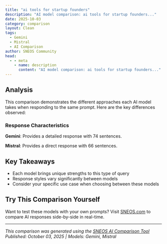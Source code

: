 ```yaml
---
title: "ai tools for startup founders"
description: "AI model comparison: ai tools for startup founders..."
date: 2025-10-03
category: comparison
layout: Clean
tags:
  - Gemini
  - Mistral
  - AI Comparison
author: SNEOS Community
head:
  - - meta
    - name: description
      content: "AI model comparison: ai tools for startup founders..."
---
```


<ChatComparison
  title="ai tools for startup founders"
  prompt="ai tools for startup founders"
  :responses='{
    "Gemini": "## AI Tools for Startup Founders: A Comprehensive Guide\n\nAs a startup founder, you\u0027re likely juggling multiple roles and constantly seeking ways to optimize your processes, increase efficiency, and make data-driven decisions. AI tools can be a powerful asset in achieving these goals. Here\u0027s a breakdown of AI tools categorized by function, along with specific examples:\n\n**I. Marketing \u0026 Sales:**\n\n*   **AI-Powered Content Creation \u0026 Optimization:**\n    *   **Jasper (formerly Jarvis):** Generates various types of content, from blog posts and social media captions to website copy and ad copy. Great for overcoming writer\u0027s block and scaling content creation.\n    *   **Copy.ai:** Similar to Jasper, excels at generating diverse marketing copy variations for A/B testing.\n    *   **Scalenut:** AI-powered SEO platform that helps you plan, create, and optimize content for search engines.\n    *   **Surfer SEO:** Analyzes top-ranking pages to identify keywords, content structure, and other SEO factors, helping you create better content.\n    *   **Frase.io:** Research and content optimization tool that provides insights and suggestions for creating comprehensive content.\n    *   **Rytr:** An AI writing assistant that generates high-quality content for various purposes like emails, blog posts, ads, etc. at an affordable price.\n\n*   **AI-Driven Social Media Management:**\n    *   **Buffer:**  (Features powered by AI) Smart scheduling, post optimization, and analytics to maximize social media engagement.\n    *   **Sprout Social:** (Features powered by AI)  Helps manage social media conversations, analyze trends, and track brand mentions.\n    *   **Hootsuite:** (Features powered by AI) Suggests optimal posting times, identifies relevant conversations, and helps manage multiple social media accounts.\n    *   **Later:** (Features powered by AI) Visual social media planning and scheduling platform with features like smart schedule suggestions based on audience behavior.\n\n*   **AI-Enhanced Email Marketing:**\n    *   **Persado:** Generates marketing email copy with proven emotional triggers to increase open and click-through rates.\n    *   **Phrasee:** Uses AI to optimize email subject lines and body copy for better performance.\n    *   **Mailchimp:** (Features powered by AI) Offers features like predicted demographics, subject line optimization, and send-time optimization to improve email campaign results.\n\n*   **AI-Powered Chatbots \u0026 Customer Support:**\n    *   **Intercom:** AI-powered customer messaging platform that enables personalized support, lead generation, and customer engagement.\n    *   **Drift:** Conversational marketing and sales platform that uses chatbots to qualify leads, schedule meetings, and provide customer support.\n    *   **HubSpot Service Hub:** (Features powered by AI) Offers AI-powered chatbots, ticket automation, and knowledge base management to improve customer service efficiency.\n    *   **Tidio:**  A chatbot platform that combines live chat, email marketing, and chatbots to engage website visitors and provide customer support.\n\n*   **AI-Driven Sales Intelligence:**\n    *   **Chorus.ai (now ZoomInfo):**  Analyzes sales calls to identify key moments, track competitor mentions, and improve sales team performance.\n    *   **Gong.io:**  Similar to Chorus.ai, analyzes sales interactions to provide insights and coaching for sales teams.\n    *   **Salesforce Einstein:**  AI platform integrated within Salesforce CRM to predict customer behavior, automate tasks, and provide personalized recommendations.\n\n**II. Product Development \u0026 Operations:**\n\n*   **AI-Assisted Software Development:**\n    *   **GitHub Copilot:** AI pair programmer that suggests code completions and helps developers write code faster and more efficiently.\n    *   **Tabnine:** Similar to GitHub Copilot, provides AI-powered code completions and suggestions.\n    *   **DeepCode:** Analyzes code for security vulnerabilities and bugs, helping developers write more secure and reliable code.\n    *   **MutableAI:** AI coding assistant that helps automate tasks, generate code, and troubleshoot issues.\n\n*   **AI for Data Analysis \u0026 Business Intelligence:**\n    *   **Tableau:** (Features powered by AI) Data visualization and analytics platform that uses AI to identify trends, patterns, and insights in data.\n    *   **Power BI:** (Features powered by AI) Business intelligence and data visualization tool that helps users analyze data and create interactive reports.\n    *   **Google Analytics:** (Features powered by AI) Web analytics service that uses AI to identify user behavior patterns, predict churn, and provide personalized recommendations.\n\n*   **AI-Powered Process Automation:**\n    *   **UiPath:** Robotic process automation (RPA) platform that enables businesses to automate repetitive tasks and workflows.\n    *   **Automation Anywhere:** Similar to UiPath, offers RPA solutions for automating business processes.\n    *   **Zapier:** Connects different apps and services to automate workflows and data transfers.\n\n*   **AI for Market Research \u0026 Product Validation:**\n    *   **Remesh:**  AI-powered platform for conducting online focus groups and collecting real-time feedback from customers.\n    *   **Attest:**  Consumer research platform that uses AI to target specific demographics and gather insights from surveys and polls.\n\n**III. Finance \u0026 Legal:**\n\n*   **AI-Driven Financial Analysis:**\n    *   **Kabbage:** (Now Amex) Analyzes financial data to provide small business loans and lines of credit.\n    *   **Glean AI:**  Automated expense reporting and analysis platform that uses AI to identify cost-saving opportunities.\n\n*   **AI for Legal Research \u0026 Contract Analysis:**\n    *   **ROSS Intelligence:** AI-powered legal research platform that helps lawyers find relevant case law and statutes.\n    *   **Kira Systems:**  Contract analysis platform that uses AI to identify key clauses and information in legal documents.\n\n* **Accounting and Bookkeeping:**\n   * **Botkeeper:** Provides automated bookkeeping services using AI and machine learning.\n\n**IV. HR \u0026 Recruiting:**\n\n*   **AI-Powered Recruiting:**\n    *   **HireVue:** Video interviewing platform that uses AI to analyze candidate responses and identify top performers.\n    *   **Eightfold.ai:** AI-powered talent management platform that helps companies find, hire, and retain top talent.\n    *   **TalentNeuron:**  Provides market intelligence and insights on talent availability, skills, and compensation.\n\n*   **AI for Employee Engagement \u0026 Performance Management:**\n    *   **Culture Amp:**  Employee engagement platform that uses AI to analyze survey data and provide insights on improving employee satisfaction and retention.\n    *   **Lattice:** Performance management platform that uses AI to provide personalized feedback and coaching for employees.\n\n**V. Important Considerations When Choosing AI Tools:**\n\n*   **Define Your Needs:**  Clearly identify the specific problems you\u0027re trying to solve and the goals you want to achieve with AI.\n*   **Data Quality:** AI models require high-quality data to perform effectively. Ensure you have clean and reliable data.\n*   **Ease of Use:** Choose tools that are easy to integrate into your existing workflows and that your team can learn quickly.\n*   **Cost:** Evaluate the cost of the tool and ensure it aligns with your budget and potential ROI.  Many tools offer free trials or freemium versions to test their capabilities.\n*   **Ethical Considerations:** Be mindful of the ethical implications of using AI, particularly in areas like hiring and customer service.\n*   **Security and Privacy:**  Ensure the AI tool complies with relevant data privacy regulations and has robust security measures in place.\n*   **Scalability:**  Select tools that can scale as your startup grows.\n*   **Integration:** Verify that the AI tool can integrate with your existing systems and software.\n\n**Tips for Startup Founders:**\n\n*   **Start Small:**  Begin with a few targeted AI tools that address your most pressing needs.\n*   **Experiment and Iterate:**  Don\u0027t be afraid to try different tools and adjust your approach based on results.\n*   **Focus on ROI:**  Track the performance of your AI tools and measure their impact on your key metrics.\n*   **Train Your Team:**  Provide your team with the necessary training to use the AI tools effectively.\n*   **Stay Updated:**  The field of AI is constantly evolving, so stay informed about the latest developments and trends.\n\n**In conclusion, AI offers a wealth of opportunities for startup founders to improve efficiency, make better decisions, and gain a competitive edge. By carefully evaluating your needs and choosing the right tools, you can harness the power of AI to drive growth and success for your startup.**\n",
    "Mistral": "AI tools can be incredibly valuable for startup founders, helping them streamline operations, make data-driven decisions, and enhance productivity. Here are some AI tools that can be particularly useful for startup founders:\n\n### 1. **Customer Relationship Management (CRM)**\n- **Salesforce Einstein**: Integrates AI into Salesforce to provide predictive analytics, automated insights, and personalized customer interactions.\n- **HubSpot CRM**: Offers AI-powered features like chatbots, email automation, and predictive lead scoring.\n\n### 2. **Marketing Automation**\n- **Marketo**: Provides AI-driven marketing automation, including personalized content recommendations and predictive analytics.\n- **Drift**: Uses AI to automate customer interactions through chatbots and conversational marketing.\n\n### 3. **Customer Support**\n- **Zendesk Answer Bot**: Automates responses to common customer queries, freeing up support agents for more complex issues.\n- **Intercom**: Offers AI-powered chatbots and automated messaging to enhance customer support.\n\n### 4. **Sales and Lead Generation**\n- **Outreach**: Uses AI to automate sales outreach, including email sequences and follow-ups.\n- **Gong.io**: Provides AI-driven insights into sales conversations, helping to improve sales strategies and close more deals.\n\n### 5. **Productivity and Collaboration**\n- **Slack**: Integrates AI-powered bots and apps to automate workflows, schedule meetings, and manage tasks.\n- **Trello**: Offers AI-powered features like Butler, which automates repetitive tasks and workflows.\n\n### 6. **Data Analytics**\n- **Tableau**: Provides AI-driven data visualization and analytics to help founders make data-driven decisions.\n- **Looker**: Offers AI-powered data analytics and business intelligence tools.\n\n### 7. **Content Creation**\n- **Grammarly**: Uses AI to improve writing quality, including grammar, tone, and style suggestions.\n- **Copy.ai**: Generates marketing copy, blog posts, and other content using AI.\n\n### 8. **Financial Management**\n- **QuickBooks**: Offers AI-powered features like automated invoicing, expense tracking, and financial reporting.\n- **Xero**: Provides AI-driven financial insights and automation for accounting tasks.\n\n### 9. **Human Resources**\n- **BambooHR**: Uses AI to automate HR tasks like onboarding, performance management, and employee engagement.\n- **Workday**: Offers AI-powered HR management tools, including talent acquisition and workforce planning.\n\n### 10. **Project Management**\n- **Asana**: Integrates AI to automate task assignments, project tracking, and workflow management.\n- **Monday.com**: Provides AI-driven project management tools, including automated workflows and task prioritization.\n\n### 11. **Cybersecurity**\n- **Darktrace**: Uses AI to detect and respond to cyber threats in real-time.\n- **CrowdStrike**: Offers AI-powered endpoint protection and threat detection.\n\n### 12. **Legal and Compliance**\n- **LawGeex**: Uses AI to automate contract review and approval processes.\n- **Ross Intelligence**: Provides AI-driven legal research and document analysis.\n\n### 13. **Customer Feedback and Surveys**\n- **SurveyMonkey**: Offers AI-powered survey analysis and customer feedback tools.\n- **Qualtrics**: Provides AI-driven customer experience management and survey analytics.\n\n### 14. **Recruitment**\n- **HireVue**: Uses AI to automate the recruitment process, including video interviews and candidate screening.\n- **Eightfold.ai**: Provides AI-powered talent acquisition and management tools.\n\n### 15. **Social Media Management**\n- **Hootsuite**: Offers AI-driven social media management tools, including automated posting and analytics.\n- **Buffer**: Provides AI-powered social media scheduling and analytics.\n\n### 16. **SEO and Content Optimization**\n- **Ahrefs**: Offers AI-driven SEO tools, including keyword research, backlink analysis, and content optimization.\n- **SEMrush**: Provides AI-powered SEO and content marketing tools.\n\n### 17. **Virtual Assistants**\n- **Zapier**: Automates workflows between different apps and services, acting as a virtual assistant.\n- **IFTTT**: Connects different apps and services to automate tasks and workflows.\n\n### 18. **Design and Prototyping**\n- **Figma**: Offers AI-powered design and prototyping tools, including automated layout suggestions and design feedback.\n- **Adobe XD**: Provides AI-driven design and prototyping tools, including voice prototyping and automated layouts.\n\n### 19. **E-commerce**\n- **Shopify**: Offers AI-powered features like product recommendations, automated marketing, and customer insights.\n- **BigCommerce**: Provides AI-driven e-commerce tools, including personalized product recommendations and automated marketing.\n\n### 20. **Customer Experience**\n- **Qualtrics**: Offers AI-driven customer experience management tools, including survey analytics and customer feedback.\n- **Medallia**: Provides AI-powered customer experience management and analytics.\n\nBy leveraging these AI tools, startup founders can enhance efficiency, improve decision-making, and focus on strategic growth."
  }'
  published-date="20:02"
/>

## Analysis

This comparison demonstrates the different approaches each AI model takes when responding to the same prompt. Here are the key differences observed:

### Response Characteristics

**Gemini**: Provides a detailed response with 74 sentences. 

**Mistral**: Provides a direct response with 66 sentences. 

## Key Takeaways

- Each model brings unique strengths to this type of query
- Response styles vary significantly between models
- Consider your specific use case when choosing between these models

## Try This Comparison Yourself

Want to test these models with your own prompts? Visit [SNEOS.com](https://sneos.com) to compare AI responses side-by-side in real-time.

---

*This comparison was generated using the [SNEOS AI Comparison Tool](https://sneos.com)*
*Published: October 03, 2025 | Models: Gemini, Mistral*
